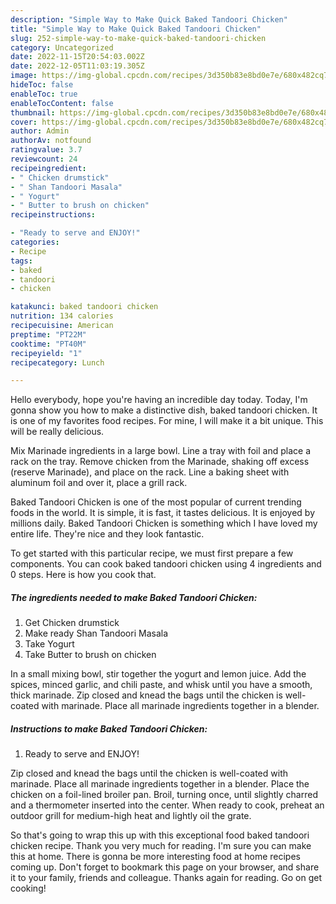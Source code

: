 ```yaml
---
description: "Simple Way to Make Quick Baked Tandoori Chicken"
title: "Simple Way to Make Quick Baked Tandoori Chicken"
slug: 252-simple-way-to-make-quick-baked-tandoori-chicken
category: Uncategorized
date: 2022-11-15T20:54:03.002Z
date: 2022-12-05T11:03:19.305Z
image: https://img-global.cpcdn.com/recipes/3d350b83e8bd0e7e/680x482cq70/baked-tandoori-chicken-recipe-main-photo.jpg
hideToc: false
enableToc: true
enableTocContent: false
thumbnail: https://img-global.cpcdn.com/recipes/3d350b83e8bd0e7e/680x482cq70/baked-tandoori-chicken-recipe-main-photo.jpg
cover: https://img-global.cpcdn.com/recipes/3d350b83e8bd0e7e/680x482cq70/baked-tandoori-chicken-recipe-main-photo.jpg
author: Admin
authorAv: notfound
ratingvalue: 3.7
reviewcount: 24
recipeingredient:
- " Chicken drumstick"
- " Shan Tandoori Masala"
- " Yogurt"
- " Butter to brush on chicken"
recipeinstructions:

- "Ready to serve and ENJOY!"
categories:
- Recipe
tags:
- baked
- tandoori
- chicken

katakunci: baked tandoori chicken 
nutrition: 134 calories
recipecuisine: American
preptime: "PT22M"
cooktime: "PT40M"
recipeyield: "1"
recipecategory: Lunch

---
```



Hello everybody, hope you're having an incredible day today. Today, I'm gonna show you how to make a distinctive dish, baked tandoori chicken. It is one of my favorites food recipes. For mine, I will make it a bit unique. This will be really delicious.

Mix Marinade ingredients in a large bowl. Line a tray with foil and place a rack on the tray. Remove chicken from the Marinade, shaking off excess (reserve Marinade), and place on the rack. Line a baking sheet with aluminum foil and over it, place a grill rack.

Baked Tandoori Chicken is one of the most popular of current trending foods in the world. It is simple, it is fast, it tastes delicious. It is enjoyed by millions daily. Baked Tandoori Chicken is something which I have loved my entire life. They're nice and they look fantastic.


To get started with this particular recipe, we must first prepare a few components. You can cook baked tandoori chicken using 4 ingredients and 0 steps. Here is how you cook that.

<!--inarticleads1-->

##### The ingredients needed to make Baked Tandoori Chicken:

1. Get  Chicken drumstick
1. Make ready  Shan Tandoori Masala
1. Take  Yogurt
1. Take  Butter to brush on chicken


In a small mixing bowl, stir together the yogurt and lemon juice. Add the spices, minced garlic, and chili paste, and whisk until you have a smooth, thick marinade. Zip closed and knead the bags until the chicken is well-coated with marinade. Place all marinade ingredients together in a blender. 

<!--inarticleads2-->

##### Instructions to make Baked Tandoori Chicken:


1. Ready to serve and ENJOY!

Zip closed and knead the bags until the chicken is well-coated with marinade. Place all marinade ingredients together in a blender. Place the chicken on a foil-lined broiler pan. Broil, turning once, until slightly charred and a thermometer inserted into the center. When ready to cook, preheat an outdoor grill for medium-high heat and lightly oil the grate. 

So that's going to wrap this up with this exceptional food baked tandoori chicken recipe. Thank you very much for reading. I'm sure you can make this at home. There is gonna be more interesting food at home recipes coming up. Don't forget to bookmark this page on your browser, and share it to your family, friends and colleague. Thanks again for reading. Go on get cooking!
